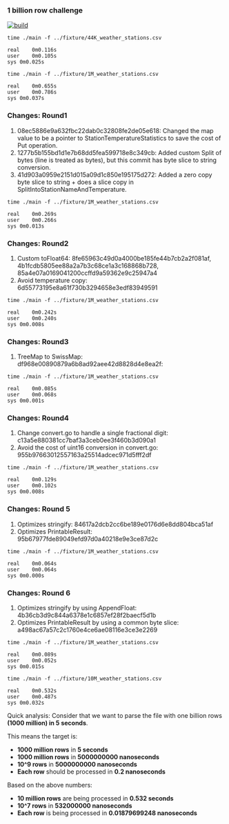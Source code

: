 ### 1 billion row challenge

[![build](https://github.com/SarthakMakhija/1brc/actions/workflows/build.yml/badge.svg)](https://github.com/SarthakMakhija/1brc/actions/workflows/build.yml)

```shell
time ./main -f ../fixture/44K_weather_stations.csv

real	0m0.116s
user	0m0.105s
sys	0m0.025s
```

```shell
time ./main -f ../fixture/1M_weather_stations.csv

real	0m0.655s
user	0m0.786s
sys	0m0.037s
```

### Changes: Round1

1. 08ec5886e9a632fbc22dab0c32808fe2de05e618: Changed the map value to be a pointer to StationTemperatureStatistics to save the cost of Put operation.
2. 1277b5b155bd1d1e7b68dd5fea599718e8c349cb: Added custom Split of bytes (line is treated as bytes), but this commit has byte slice to string conversion.
3. 41d903a0959e2151d015a09d1c850e195175d272: Added a zero copy byte slice to string + does a slice copy in SplitIntoStationNameAndTemperature.

```shell
time ./main -f ../fixture/1M_weather_stations.csv

real	0m0.269s
user	0m0.266s
sys	0m0.013s
```

### Changes: Round2

1. Custom toFloat64: 8fe65963c49d0a4000be185fe44b7cb2a2f081af, 4b1fcdb5805ee88a2a7b3c68ce1a3c168868b728, 85a4e07a0169041200ccffd9a59362e9c25947a4
2. Avoid temperature copy: 6d55773195e8a61f730b3294658e3edf83949591

```shell
time ./main -f ../fixture/1M_weather_stations.csv

real	0m0.242s
user	0m0.240s
sys	0m0.008s
```

### Changes: Round3

1. TreeMap to SwissMap: df968e00890879a6b8ad92aee42d8828d4e8ea2f: 

```shell
time ./main -f ../fixture/1M_weather_stations.csv

real	0m0.085s
user	0m0.068s
sys	0m0.001s
```

### Changes: Round4

1. Change convert.go to handle a single fractional digit: c13a5e880381cc7baf3a3ceb0ee3f460b3d090a1
2. Avoid the cost of uint16 conversion in convert.go: 955b97663012557163a25514adcec971d5fff2df

```shell
time ./main -f ../fixture/1M_weather_stations.csv

real	0m0.129s
user	0m0.102s
sys	0m0.008s
```

### Changes: Round 5

1. Optimizes stringify: 84617a2dcb2cc6be189e0176d6e8dd804bca51af
2. Optimizes PrintableResult: 95b67977fde89049efd97d0a40218e9e3ce87d2c

```shell
time ./main -f ../fixture/1M_weather_stations.csv

real	0m0.064s
user	0m0.064s
sys	0m0.000s
```

### Changes: Round 6

1. Optimizes stringify by using AppendFloat: 4b36cb3d9c844a6378e1c6857ef28f2baecf5d1b
2. Optimizes PrintableResult by using a common byte slice: a498ac67a57c2c1760e4ce6ae08116e3ce3e2269

```shell
time ./main -f ../fixture/1M_weather_stations.csv

real	0m0.089s
user	0m0.052s
sys	0m0.015s
```

```shell
time ./main -f ../fixture/10M_weather_stations.csv

real	0m0.532s
user	0m0.487s
sys	0m0.032s
```

Quick analysis:
Consider that we want to parse the file with one billion rows **(1000 million) in 5 seconds**.

This means the target is:
- **1000 million rows** in **5 seconds**
- **1000 million rows** in **5000000000 nanoseconds**
- **10^9 rows** in **5000000000 nanoseconds**
- **Each row** should be processed in **0.2 nanoseconds**

Based on the above numbers:
- **10 million rows** are being processed in **0.532 seconds**
- **10^7 rows** in **532000000 nanoseconds**
- **Each row** is being processed in **0.01879699248 nanoseconds**
